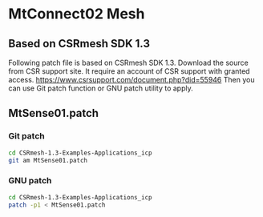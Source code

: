 # MtConnect02 Mesh

## Based on CSRmesh SDK 1.3
Following patch file is based on CSRmesh SDK 1.3. Download the source from CSR support site. It require an account of CSR support with granted access.
https://www.csrsupport.com/document.php?did=55946 Then you can use Git patch function or GNU patch utility to apply.

## MtSense01.patch
### Git patch
```Bash
cd CSRmesh-1.3-Examples-Applications_icp
git am MtSense01.patch
```
### GNU patch
```Bash
cd CSRmesh-1.3-Examples-Applications_icp
patch -p1 < MtSense01.patch
```
